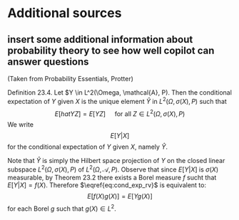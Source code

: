 # Additional sources
## insert some additional information about probability theory to see how well copilot can answer questions

(Taken from Probability Essentials, Protter)

Definition 23.4. Let $Y \in L^2(\Omega, \mathcal{A}, P). Then the conditional expectation of $Y$ given $X$ is the unique element $\hat{Y}$ in $L^2(\Omega, \sigma (X), P)$ such that
$$ E[hat{Y}Z] = E[YZ] \quad \text{ for all } Z \in L^2(\Omega, \sigma (X), P) $$
We write 
$$
E[Y | X]
$$
for the conditional expectation of $Y$ given $X$, namely $\hat{Y}$.

Note that $\hat{Y}$ is simply the Hilbert space projection of $Y$ on the closed linear subspace $L^2(\Omega, \sigma (X), P)$ of $L^2(\Omega, \mathcal{A}, P)$.
Observe that since $E[Y|X ]$ is $\sigma(X)$ measurable, by Theorem 23.2 there exists a Borel measure $f$ sucht that  $E[Y|X] = f(X)$. Therefore $\eqref{eq:cond_exp_rv}$ is equivalent to:
$$ E[f(X)g(X)] = E[Yg(X)] $$
for each Borel $g$ such that $g(X) \in L^2$.
